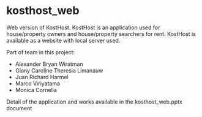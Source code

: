 # kosthost_web
Web version of KostHost. KostHost is an application used for house/property owners and house/property searchers for rent. KostHost is available as a website with local server used.

Part of team in this project:
- Alexander Bryan Wiratman 
- Giany Caroline Theresia Limanauw 
- Juan Richard Harmel
- Marco Viriyatama 
- Monica Cornelia 


Detail of the application and works available in the kosthost_web.pptx document
